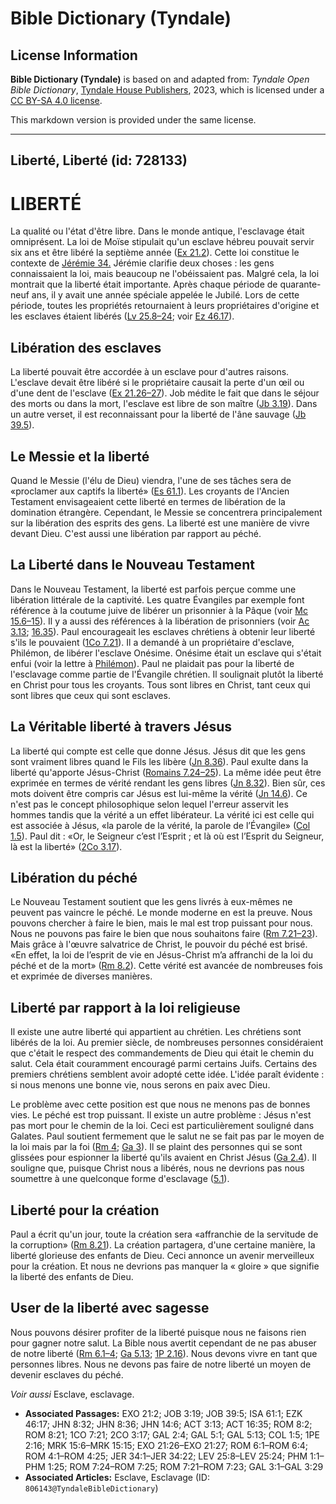 # Bible Dictionary (Tyndale)

## License Information

**Bible Dictionary (Tyndale)** is based on and adapted from: _Tyndale Open Bible Dictionary_, [Tyndale House Publishers](https://tyndaleopenresources.com/), 2023, which is licensed under a [CC BY-SA 4.0 license](https://creativecommons.org/licenses/by-sa/4.0/legalcode.en).

This markdown version is provided under the same license.



--------------------------------

## Liberté, Liberté (id: 728133)

LIBERTÉ
=======

La qualité ou l'état d'être libre. Dans le monde antique, l'esclavage était omniprésent. La loi de Moïse stipulait qu'un esclave hébreu pouvait servir six ans et être libéré la septième année ([Ex 21\.2](https://ref.ly/Exod21:2)). Cette loi constitue le contexte de [Jérémie 34\.](https://ref.ly/Jer34:1-Jer34:22) Jérémie clarifie deux choses : les gens connaissaient la loi, mais beaucoup ne l'obéissaient pas. Malgré cela, la loi montrait que la liberté était importante. Après chaque période de quarante\-neuf ans, il y avait une année spéciale appelée le Jubilé. Lors de cette période, toutes les propriétés retournaient à leurs propriétaires d'origine et les esclaves étaient libérés ([Lv 25\.8–24](https://ref.ly/Lev25:8-Lev25:24); voir [Ez 46\.17](https://ref.ly/Ezek46:17)).

Libération des esclaves
-----------------------

La liberté pouvait être accordée à un esclave pour d'autres raisons. L'esclave devait être libéré si le propriétaire causait la perte d'un œil ou d'une dent de l'esclave ([Ex 21\.26–27](https://ref.ly/Exod21:26-Exod21:27)). Job médite le fait que dans le séjour des morts ou dans la mort, l'esclave est libre de son maître ([Jb 3\.19](https://ref.ly/Job3:19)). Dans un autre verset, il est reconnaissant pour la liberté de l'âne sauvage ([Jb 39\.5](https://ref.ly/Job39:5)).

Le Messie et la liberté
-----------------------

Quand le Messie (l'élu de Dieu) viendra, l'une de ses tâches sera de «proclamer aux captifs la liberté» ([Es 61\.1](https://ref.ly/Isa61:1)). Les croyants de l'Ancien Testament envisageaient cette liberté en termes de libération de la domination étrangère. Cependant, le Messie se concentrera principalement sur la libération des esprits des gens. La liberté est une manière de vivre devant Dieu. C'est aussi une libération par rapport au péché.

La Liberté dans le Nouveau Testament
------------------------------------

Dans le Nouveau Testament, la liberté est parfois perçue comme une libération littérale de la captivité. Les quatre Évangiles par exemple font référence à la coutume juive de libérer un prisonnier à la Pâque (voir [Mc 15\.6–15](https://ref.ly/Mark15:6-Mark15:15)). Il y a aussi des références à la libération de prisonniers (voir [Ac 3\.13](https://ref.ly/Acts3:13); [16\.35](https://ref.ly/Acts16:35)). Paul encourageait les esclaves chrétiens à obtenir leur liberté s'ils le pouvaient ([1Co 7\.21](https://ref.ly/1Cor7:21)). Il a demandé à un propriétaire d'esclave, Philémon, de libérer l'esclave Onésime. Onésime était un esclave qui s'était enfui (voir la lettre à [Philémon](https://ref.ly/Phlm1:1-Phlm1:25)). Paul ne plaidait pas pour la liberté de l'esclavage comme partie de l'Évangile chrétien. Il soulignait plutôt la liberté en Christ pour tous les croyants. Tous sont libres en Christ, tant ceux qui sont libres que ceux qui sont esclaves.

La Véritable liberté à travers Jésus
------------------------------------

La liberté qui compte est celle que donne Jésus. Jésus dit que les gens sont vraiment libres quand le Fils les libère ([Jn 8\.36](https://ref.ly/John8:36)). Paul exulte dans la liberté qu'apporte Jésus\-Christ ([Romains 7\.24–25](https://ref.ly/Rom7:24-Rom7:25)). La même idée peut être exprimée en termes de vérité rendant les gens libres ([Jn 8\.32](https://ref.ly/John8:32)). Bien sûr, ces mots doivent être compris car Jésus est lui\-même la vérité ([Jn 14\.6](https://ref.ly/John14:6)). Ce n'est pas le concept philosophique selon lequel l'erreur asservit les hommes tandis que la vérité a un effet libérateur. La vérité ici est celle qui est associée à Jésus, «la parole de la vérité, la parole de l’Évangile» ([Col 1\.5](https://ref.ly/Col1:5)). Paul dit : «Or, le Seigneur c’est l’Esprit ; et là où est l’Esprit du Seigneur, là est la liberté» ([2Co 3\.17](https://ref.ly/2Cor3:17)).

Libération du péché
-------------------

Le Nouveau Testament soutient que les gens livrés à eux\-mêmes ne peuvent pas vaincre le péché. Le monde moderne en est la preuve. Nous pouvons chercher à faire le bien, mais le mal est trop puissant pour nous. Nous ne pouvons pas faire le bien que nous souhaitons faire ([Rm 7\.21–23](https://ref.ly/Rom7:21-Rom7:23)). Mais grâce à l'œuvre salvatrice de Christ, le pouvoir du péché est brisé. «En effet, la loi de l’esprit de vie en Jésus\-Christ m’a affranchi de la loi du péché et de la mort» ([Rm 8\.2](https://ref.ly/Rom8:2)). Cette vérité est avancée de nombreuses fois et exprimée de diverses manières.

Liberté par rapport à la loi religieuse
---------------------------------------

Il existe une autre liberté qui appartient au chrétien. Les chrétiens sont libérés de la loi. Au premier siècle, de nombreuses personnes considéraient que c'était le respect des commandements de Dieu qui était le chemin du salut. Cela était couramment encouragé parmi certains Juifs. Certains des premiers chrétiens semblent avoir adopté cette idée. L'idée paraît évidente : si nous menons une bonne vie, nous serons en paix avec Dieu.

Le problème avec cette position est que nous ne menons pas de bonnes vies. Le péché est trop puissant. Il existe un autre problème : Jésus n'est pas mort pour le chemin de la loi. Ceci est particulièrement souligné dans Galates. Paul soutient fermement que le salut ne se fait pas par le moyen de la loi mais par la foi ([Rm 4](https://ref.ly/Rom4:1-Rom4:25); [Ga 3](https://ref.ly/Gal3:1-Gal3:29)). Il se plaint des personnes qui se sont glissées pour espionner la liberté qu'ils avaient en Christ Jésus ([Ga 2\.4](https://ref.ly/Gal2:4)). Il souligne que, puisque Christ nous a libérés, nous ne devrions pas nous soumettre à une quelconque forme d'esclavage ([5\.1](https://ref.ly/Gal5:1)).

Liberté pour la création
------------------------

Paul a écrit qu'un jour, toute la création sera «affranchie de la servitude de la corruption» ([Rm 8\.21](https://ref.ly/Rom8:21)). La création partagera, d'une certaine manière, la liberté glorieuse des enfants de Dieu. Ceci annonce un avenir merveilleux pour la création. Et nous ne devrions pas manquer la « gloire » que signifie la liberté des enfants de Dieu.

User de la liberté avec sagesse
-------------------------------

Nous pouvons désirer profiter de la liberté puisque nous ne faisons rien pour gagner notre salut. La Bible nous avertit cependant de ne pas abuser de notre liberté ([Rm 6\.1–4](https://ref.ly/Rom6:1-Rom6:4); [Ga 5\.13](https://ref.ly/Gal5:13); [1P 2\.16](https://ref.ly/1Pet2:16)). Nous devons vivre en tant que personnes libres. Nous ne devons pas faire de notre liberté un moyen de devenir esclaves du péché.

*Voir aussi* Esclave, esclavage.

* **Associated Passages:** EXO 21:2; JOB 3:19; JOB 39:5; ISA 61:1; EZK 46:17; JHN 8:32; JHN 8:36; JHN 14:6; ACT 3:13; ACT 16:35; ROM 8:2; ROM 8:21; 1CO 7:21; 2CO 3:17; GAL 2:4; GAL 5:1; GAL 5:13; COL 1:5; 1PE 2:16; MRK 15:6–MRK 15:15; EXO 21:26–EXO 21:27; ROM 6:1–ROM 6:4; ROM 4:1–ROM 4:25; JER 34:1–JER 34:22; LEV 25:8–LEV 25:24; PHM 1:1–PHM 1:25; ROM 7:24–ROM 7:25; ROM 7:21–ROM 7:23; GAL 3:1–GAL 3:29
* **Associated Articles:** Esclave, Esclavage (ID: `806143@TyndaleBibleDictionary`)


